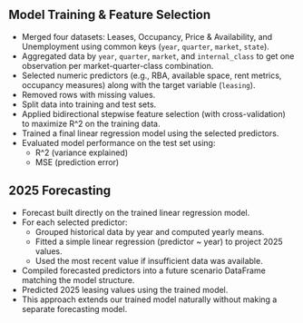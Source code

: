 ## Model Training & Feature Selection

- Merged four datasets: Leases, Occupancy, Price & Availability, and Unemployment using common keys (`year`, `quarter`, `market`, `state`).
- Aggregated data by `year`, `quarter`, `market`, and `internal_class` to get one observation per market-quarter-class combination.
- Selected numeric predictors (e.g., RBA, available space, rent metrics, occupancy measures) along with the target variable (`leasing`).
- Removed rows with missing values.
- Split data into training and test sets.
- Applied bidirectional stepwise feature selection (with cross-validation) to maximize R^2 on the training data.
- Trained a final linear regression model using the selected predictors.
- Evaluated model performance on the test set using:
  - R^2 (variance explained)
  - MSE (prediction error)

## 2025 Forecasting

- Forecast built directly on the trained linear regression model.
- For each selected predictor:
  - Grouped historical data by year and computed yearly means.
  - Fitted a simple linear regression (predictor ~ year) to project 2025 values.
  - Used the most recent value if insufficient data was available.
- Compiled forecasted predictors into a future scenario DataFrame matching the model structure.
- Predicted 2025 leasing values using the trained model.
- This approach extends our trained model naturally without making a separate forecasting model.
